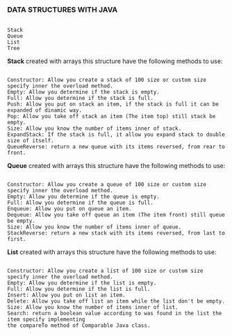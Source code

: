 ### DATA STRUCTURES WITH JAVA
```

Stack
Queue
List
Tree
```

**Stack** created with arrays this structure have the following methods to use:
```

Constructor: Allow you create a stack of 100 size or custom size specify inner the overload method.
Empty: Allow you determine if the stack is empty.
Full: Allow you determine if the stack is full.
Push: Allow you put on stack an item, if the stack is full it can be expanded of dinamic way.
Pop: Allow you take off stack an item (The item top) still stack be empty.
Size: Allow you know the number of items inner of stack.
ExpandStack: If the stack is full, it allow you expand stack to double size of itself.
QueueReverse: return a new queue with its items reversed, from rear to front.
```

**Queue** created with arrays this structure have the following methods to use:
```

Constructor: Allow you create a queue of 100 size or custom size specify inner the overload method.
Empty: Allow you determine if the queue is empty.
Full: Allow you determine if the queue is full.
Enqueue: Allow you put on queue an item.
Dequeue: Allow you take off queue an item (The item front) still queue be empty.
Size: Allow you know the number of items inner of queue.
StackReverse: return a new stack with its items reversed, from last to first.
```

**List** created with arrays this structure have the following methods to use:
```

Constructor: Allow you create a list of 100 size or custom size specify inner the overload method.
Empty: Allow you determine if the list is empty.
Full: Allow you determine if the list is full.
Insert: Allow you put on list an item.
Delete: Allow you take off list an item while the list don't be empty.
Size: Allow you know the number of items inner of list.
Search: return a boolean value according to was found in the list the item specify implementing 
the compareTo method of Comparable Java class.
```
